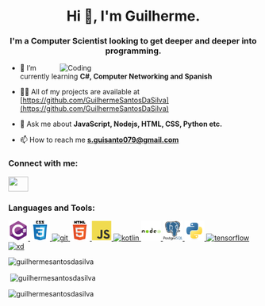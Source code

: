 <h1 align="center">Hi 👋, I'm Guilherme.</h1>
<h3 align="center">I'm a Computer Scientist looking to get deeper and deeper into programming.</h3>
<img align="right" alt="Coding" width="400" src="https://i.pinimg.com/originals/8b/35/fe/8b35fef55fba1a201c9c7a11d3ec3d64.gif">

- 🌱 I’m currently learning **C#, Computer Networking and Spanish**

- 👨‍💻 All of my projects are available at [https://github.com/GuilhermeSantosDaSilva](https://github.com/GuilhermeSantosDaSilva)

- 💬 Ask me about **JavaScript, Nodejs, HTML, CSS, Python etc.**

- 📫 How to reach me **s.guisanto079@gmail.com**

<h3 align="left">Connect with me:</h3>
<p align="left">
<a href="https://linkedin.com/in/guilherme-santos-da-silva-a0a8461b0" target="blank"><img align="center" src="https://raw.githubusercontent.com/rahuldkjain/github-profile-readme-generator/master/src/images/icons/Social/linked-in-alt.svg" height="30" width="40" /></a>
</p>

<h3 align="left">Languages and Tools:</h3>
<p align="left"> <a href="https://www.w3schools.com/cs/" target="_blank" rel="noreferrer"> <img src="https://raw.githubusercontent.com/devicons/devicon/master/icons/csharp/csharp-original.svg" alt="csharp" width="40" height="40"/> </a> <a href="https://www.w3schools.com/css/" target="_blank" rel="noreferrer"> <img src="https://raw.githubusercontent.com/devicons/devicon/master/icons/css3/css3-original-wordmark.svg" alt="css3" width="40" height="40"/> </a> <a href="https://git-scm.com/" target="_blank" rel="noreferrer"> <img src="https://www.vectorlogo.zone/logos/git-scm/git-scm-icon.svg" alt="git" width="40" height="40"/> </a> <a href="https://www.w3.org/html/" target="_blank" rel="noreferrer"> <img src="https://raw.githubusercontent.com/devicons/devicon/master/icons/html5/html5-original-wordmark.svg" alt="html5" width="40" height="40"/> </a> <a href="https://developer.mozilla.org/en-US/docs/Web/JavaScript" target="_blank" rel="noreferrer"> <img src="https://raw.githubusercontent.com/devicons/devicon/master/icons/javascript/javascript-original.svg" alt="javascript" width="40" height="40"/> </a> <a href="https://kotlinlang.org" target="_blank" rel="noreferrer"> <img src="https://www.vectorlogo.zone/logos/kotlinlang/kotlinlang-icon.svg" alt="kotlin" width="40" height="40"/> </a> <a href="https://nodejs.org" target="_blank" rel="noreferrer"> <img src="https://raw.githubusercontent.com/devicons/devicon/master/icons/nodejs/nodejs-original-wordmark.svg" alt="nodejs" width="40" height="40"/> </a> <a href="https://www.postgresql.org" target="_blank" rel="noreferrer"> <img src="https://raw.githubusercontent.com/devicons/devicon/master/icons/postgresql/postgresql-original-wordmark.svg" alt="postgresql" width="40" height="40"/> </a> <a href="https://www.python.org" target="_blank" rel="noreferrer"> <img src="https://raw.githubusercontent.com/devicons/devicon/master/icons/python/python-original.svg" alt="python" width="40" height="40"/> </a> <a href="https://www.tensorflow.org" target="_blank" rel="noreferrer"> <img src="https://www.vectorlogo.zone/logos/tensorflow/tensorflow-icon.svg" alt="tensorflow" width="40" height="40"/> </a> <a href="https://www.adobe.com/products/xd.html" target="_blank" rel="noreferrer"> <img src="https://cdn.worldvectorlogo.com/logos/adobe-xd.svg" alt="xd" width="40" height="40"/> </a> </p>

<p><img align="left" src="https://github-readme-stats.vercel.app/api/top-langs?username=guilhermesantosdasilva&show_icons=true&locale=en&layout=compact&theme=dark" alt="guilhermesantosdasilva" /></p></br>

<p>&nbsp;<img align="center" src="https://github-readme-stats.vercel.app/api?username=guilhermesantosdasilva&show_icons=true&locale=en&theme=dark" alt="guilhermesantosdasilva" /></p>

<p><img align="center" src="https://github-readme-streak-stats.herokuapp.com/?user=guilhermesantosdasilva&theme=dark" alt="guilhermesantosdasilva" /></p>
